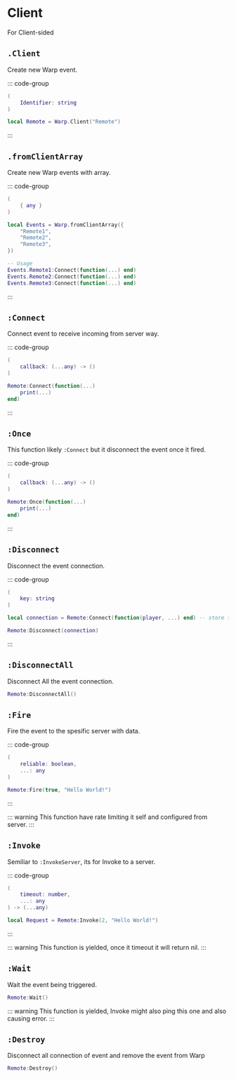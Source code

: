 # Client <Badge type="tip" text="event" />

For Client-sided

## `.Client` <Badge type="warning" text="yield" />

Create new Warp event.

::: code-group
```lua [Variable]
(
	Identifier: string
)
```

```lua [Example]
local Remote = Warp.Client("Remote")
```
:::

## `.fromClientArray` <Badge type="warning" text="yield" />

Create new Warp events with array.

::: code-group
```lua [Variable]
(
	{ any }
)
```

```lua [Example]
local Events = Warp.fromClientArray({
	"Remote1",
	"Remote2",
	"Remote3",
})

-- Usage
Events.Remote1:Connect(function(...) end)
Events.Remote2:Connect(function(...) end)
Events.Remote3:Connect(function(...) end)
```
:::

## `:Connect`

Connect event to receive incoming from server way.

::: code-group
```lua [Variable]
(
	callback: (...any) -> ()
)
```

```lua [Example]
Remote:Connect(function(...)
	print(...)
end)
```
:::

## `:Once`

This function likely `:Connect` but it disconnect the event once it fired.

::: code-group
```lua [Variable]
(
	callback: (...any) -> ()
)
```

```lua [Example]
Remote:Once(function(...)
	print(...)
end)
```
:::

## `:Disconnect`

Disconnect the event connection.

::: code-group
```lua [Variable]
(
	key: string
)
```

```lua [Example]
local connection = Remote:Connect(function(player, ...) end) -- store the key

Remote:Disconnect(connection)
```
:::

## `:DisconnectAll`

Disconnect All the event connection.

```lua [Example]
Remote:DisconnectAll()
```

## `:Fire`

Fire the event to the spesific server with data.

::: code-group
```lua [Variable]
(
	reliable: boolean,
	...: any
)
```

```lua [Example]
Remote:Fire(true, "Hello World!")
```
:::

::: warning
This function have rate limiting it self and configured from server.
:::

## `:Invoke` <Badge type="warning" text="yield" />

Semiliar to `:InvokeServer`, its for Invoke to a server.

::: code-group
```lua [Variable]
(
	timeout: number,
	...: any
) -> (...any)
```

```lua [Example]
local Request = Remote:Invoke(2, "Hello World!")
```
:::

::: warning
This function is yielded, once it timeout it will return nil.
:::

## `:Wait` <Badge type="warning" text="yield" />

Wait the event being triggered.

```lua
Remote:Wait()
```

::: warning
This function is yielded, Invoke might also ping this one and also causing error.
:::

## `:Destroy`

Disconnect all connection of event and remove the event from Warp

```lua
Remote:Destroy()
```